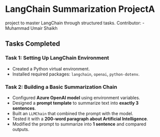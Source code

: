# LangChain Summarization ProjectA 
project to master LangChain through structured tasks. 
Contributor: - Muhammad Umair Shaikh


## Tasks Completed  

### Task 1: Setting Up LangChain Environment  
- Created a Python virtual environment.  
- Installed required packages: `langchain`, `openai`, `python-dotenv`.   


### Task 2: Building a Basic Summarization Chain  
- Configured **Azure OpenAI model** using environment variables.  
- Designed a **prompt template** to summarize text into **exactly 3 sentences**.  
- Built an `LLMChain` that combined the prompt with the model.  
- Tested it with a **200-word paragraph about Artificial Intelligence**.  
- Modified the prompt to summarize into **1 sentence** and compared outputs.  
